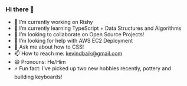 ### Hi there 👋


- 🔭 I’m currently working on Rishy
- 🌱 I’m currently learning TypeScript + Data Structures and Algorithms
- 👯 I’m looking to collaborate on Open Source Projects!
- 🤔 I’m looking for help with AWS EC2 Deployment
- 💬 Ask me about how to CSS!
- 📫 How to reach me: kevindbaik@gmail.com
- 😄 Pronouns: He/Him
- ⚡ Fun fact: I've picked up two new hobbies recently, pottery and building keyboards!
